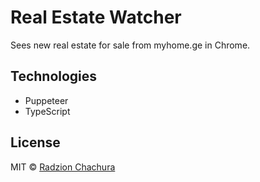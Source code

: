 # Real Estate Watcher

Sees new real estate for sale from myhome.ge in Chrome.

## Technologies

- Puppeteer
- TypeScript

## License

MIT © [Radzion Chachura](https://radzion.com)
